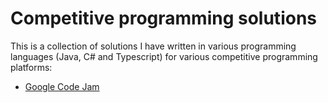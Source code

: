 # Competitive programming solutions

This is a collection of solutions I have written in various programming languages (Java, C# and Typescript) for various competitive programming platforms:

- [Google Code Jam](https://codingcompetitions.withgoogle.com/codejam)
